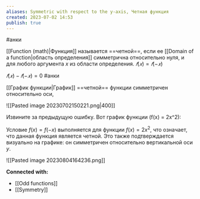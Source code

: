```yaml
---
aliases: Symmetric with respect to the y-axis, Четная функция
created: 2023-07-02 14:53
publish: true
---
```


#анки 

[[Function (math)|Функция]] называется ==четной==, если ее [[Domain of a function|область определения]]  симметрична относительно нуля, и для любого аргумента $х$ из области определения. 
$𝑓(𝑥) = 𝑓(− 𝑥)$

$𝑓(𝑥) - 𝑓(− 𝑥) = 0$
#анки 

[[График функции|График]] ==четной== функции симметричен относительно оси, 

![[Pasted image 20230702150221.png|400]]

Извините за предыдущую ошибку. Вот график функции \(f(x) = 2x^2\):

Условие $f(x) = f(-x)$ выполняется для функции $f(x) = 2x^2$, что означает, что данная функция является четной. Это также подтверждается визуально на графике: он симметричен относительно вертикальной оси $y$.

![[Pasted image 20230804164236.png]]



**Connected with:**
- [[Odd functions]]
- [[Symmetry]]

